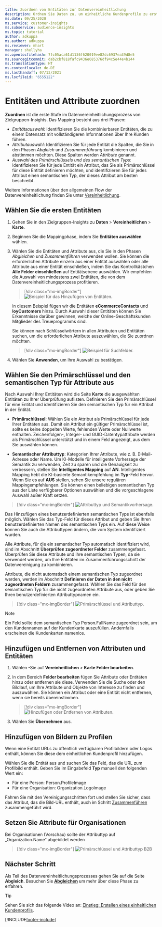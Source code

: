```yaml
---
title: Zuordnen von Entitäten zur Datenvereinheitlichung
description: Ordnen Sie Daten zu, um einheitliche Kundenprofile zu erstellen.
ms.date: 09/25/2020
ms.service: customer-insights
ms.subservice: audience-insights
ms.topic: tutorial
author: adkuppa
ms.author: adkuppa
ms.reviewer: mhart
manager: shellyha
ms.openlocfilehash: 7fc05aca61d1136f620019ee82dc6937ea39d8e5
ms.sourcegitcommit: dab2cbf818fafc9436e685376df94c5e44e4b144
ms.translationtype: HT
ms.contentlocale: de-DE
ms.lasthandoff: 07/13/2021
ms.locfileid: "6555122"
---
```

# <a name="map-entities-and-attributes"></a>Entitäten und Attribute zuordnen

**Zuordnen** ist die erste Stufe im Datenvereinheitlichungsprozess von Zielgruppen-Insights. Das Mapping besteht aus drei Phasen:

- *Entitätsauswahl*: Identifizieren Sie die kombinierbaren Entitäten, die zu einem Datensatz mit vollständigeren Informationen über Ihre Kunden führen.
- *Attributauswahl*: Identifizieren Sie für jede Entität die Spalten, die Sie in den Phasen *Abgleich* und *Zusammenführung* kombinieren und abstimmen möchten. Diese Spalten werden *Attribute* genannt.
- *Auswahl des Primärschlüssels und des semantischen Typs*: Identifizieren Sie für jede Entität ein Attribut, das Sie als Primärschlüssel für diese Entität definieren möchten, und identifizieren Sie für jedes Attribut einen semantischen Typ, der dieses Attribut am besten beschreibt.

Weitere Informationen über den allgemeinen Flow der Datenvereinheitlichung finden Sie unter [Vereinheitlichung](data-unification.md).

## <a name="select-the-first-entities"></a>Wählen Sie die ersten Entitäten

1. Gehen Sie in den Zielgruppen-Insights zu **Daten** > **Vereinheitlichen** > **Karte**.

2. Beginnen Sie die Mappingphase, indem Sie **Entitäten auswählen** wählen.

3. Wählen Sie die Entitäten und Attribute aus, die Sie in den Phasen *Abgleichen* und *Zusammenführen* verwenden wollen. Sie können die erforderlichen Attribute einzeln aus einer Entität auswählen oder alle Attribute aus einer Entität einschließen, indem Sie das Kontrollkästchen **Alle Felder einschließen** auf Entitätsebene auswählen. Wir empfehlen die Auswahl von mindestens zwei Entitäten, die von dem Datenvereinheitlichungsprozess profitieren.

   > [!div class="mx-imgBorder"]
   > ![Beispiel für das Hinzufügen von Entitäten.](media/data-manager-configure-map-add-entities-example.png "Beispiel für das Hinzufügen von Entitäten")

   In diesem Beispiel fügen wir die Entitäten **eCommerceContacts** und **loyCustomers** hinzu. Durch Auswahl dieser Entitäten können Sie Erkenntnisse darüber gewinnen, welche der Online-Geschäftskunden Mitglieder des Treueprogramms sind.
   
   Sie können nach Schlüsselwörtern in allen Attributen und Entitäten suchen, um die erforderlichen Attribute auszuwählen, die Sie zuordnen möchten.
   
     > [!div class="mx-imgBorder"]
   > ![Beispiel für Suchfelder.](media/data-manager-configure-map-search-fields-example.png "Beispiel für Suchfelder")

4. Wählen Sie **Anwenden**, um Ihre Auswahl zu bestätigen.

## <a name="select-primary-key-and-semantic-type-for-attributes"></a>Wählen Sie den Primärschlüssel und den semantischen Typ für Attribute aus

Nach Auswahl Ihrer Entitäten wird die Seite **Karte** die ausgewählten Entitäten zu Ihrer Überprüfung auflisten. Definieren Sie den Primärschlüssel für eine Entität und identifizieren Sie den semantischen Typ für ein Attribut in der Entität.

- **Primärschlüssel**: Wählen Sie ein Attribut als Primärschlüssel für jede Ihrer Entitäten aus. Damit ein Attribut ein gültiger Primärschlüssel ist, sollte es keine doppelten Werte, fehlenden Werte oder Nullwerte enthalten. Zeichenfolgen-, Integer- und GUID-Datentypattribute werden als Primärschlüssel unterstützt und in einem Feld angezeigt, aus dem Sie auswählen können.

- **Semantischer Attributtyp**: Kategorien Ihrer Attribute, wie z. B. E-Mail-Adresse oder Name. Um KI-Modelle für intelligente Vorhersage der Semantik zu verwenden, Zeit zu sparen und die Genauigkeit zu verbessern, stellen Sie **Intelligentes Mapping** auf **AN**. Intelligentes Mapping hebt die KI-basierte Semantikempfehlung im **Typ**-Feld hervor. Wenn Sie es auf **AUS** stellen, sehen Sie unsere regulären Mappingempfehlungen. Sie können einen beliebigen semantischen Typ aus der Liste verfügbarer Optionen auswählen und die vorgeschlagene Auswahl außer Kraft setzen.

> [!div class="mx-imgBorder"]
> ![Attributtyp und Semantikvorhersage.](media/data-manager-configure-map-add-attributes-semantic-prediction.png "Attributtyp und Semantikvorhersage")

Das Hinzufügen eines benutzerdefinierten semantischen Typs ist ebenfalls möglich. Wählen Sie das Typ-Feld für dieses Attribut und geben Sie Ihren benutzerdefinierten Namen des semantischen Typs ein. Auf diese Weise können Sie auch die Attributtypen ändern, die vom System identifiziert wurden.

Alle Attribute, für die ein semantischer Typ automatisch identifiziert wird, sind im Abschnitt **Überprüfen zugeordneter Felder** zusammengefasst. Überprüfen Sie diese Attribute und ihre semantischen Typen, da sie verwendet werden, um Ihre Entitäten im Zusammenführungsschritt der Datenvereinigung zu kombinieren.

Attribute, die nicht automatisch einem semantischen Typ zugeordnet werden, werden im Abschnitt **Definieren der Daten in den nicht zugeordneten Feldern** zusammengefasst. Wählen Sie das Feld für den semantischen Typ für die nicht zugeordneten Attribute aus, oder geben Sie Ihren benutzerdefinierten Attributtypnamen ein.

> [!div class="mx-imgBorder"]
> ![Primärschlüssel und Attributtyp.](media/data-manager-configure-map-add-attributes.png "Primärschlüssel und Attributtyp")

> [!NOTE]
> Ein Feld sollte dem semantischen Typ Person.FullName zugeordnet sein, um den Kundennamen auf der Kundenkarte auszufüllen. Andernfalls erscheinen die Kundenkarten namenlos. 

## <a name="add-and-remove-attributes-and-entities"></a>Hinzufügen und Entfernen von Attributen und Entitäten

1. Wählen -Sie auf **Vereinheitlichen** > **Karte** **Felder bearbeiten**.

2. In dem Bereich **Felder bearbeiten** fügen Sie Attribute oder Entitäten hinzu oder entfernen sie diese. Verwenden Sie die Suche oder den Bildlauf, um Ihre Attribute und Objekte von Interesse zu finden und auszuwählen. Sie können ein Attribut oder eine Entität nicht entfernen, wenn sie bereits übereinstimmen.

   > [!div class="mx-imgBorder"]
   > ![Hinzufügen oder Entfernen von Attributen.](media/configure-data-map-edit.png "Attribute hinzufügen oder entfernen")

3. Wählen Sie **Übernehmen** aus.

## <a name="add-images-to-profiles"></a>Hinzufügen von Bildern zu Profilen

Wenn eine Entität URLs zu öffentlich verfügbaren Profilbildern oder Logos enthält, können Sie diese dem einheitlichen Kundenprofil hinzufügen.

Wählen Sie die Entität aus und suchen Sie das Feld, das die URL zum Profilbild enthält. Geben Sie im Eingabefeld **Typ** manuell den folgenden Wert ein: 
- Für eine Person: Person.ProfileImage
- Für eine Organisation: Organization.LogoImage

Fahren Sie mit den Vereinigungsschritten fort und stellen Sie sicher, dass das Attribut, das die Bild-URL enthält, auch im Schritt [Zusammenführen](merge-entities.md) zusammengeführt wird.

## <a name="set-attributes-for-organizations"></a>Setzen Sie Attribute für Organisationen

Bei Organisationen (Vorschau) sollte der Attributtyp auf „Organization.Name“ abgebildet werden
> [!div class="mx-imgBorder"]
> ![Primärschlüssel und Attributtyp B2B](media/configure-data-map-edit-b2b.png "Primärschlüssel und Attributtyp B2B")

## <a name="next-step"></a>Nächster Schritt

Als Teil des Datenvereinheitlichungsprozesses gehen Sie auf die Seite **Abgleich**. Besuchen Sie [**Abgleichen**](match-entities.md) um mehr über diese Phase zu erfahren.

> [!TIP]
> Sehen Sie sich das folgende Video an: [Einstieg: Erstellen eines einheitlichen Kundenprofils](https://youtu.be/oBfGEhucAxs).


[!INCLUDE[footer-include](../includes/footer-banner.md)]